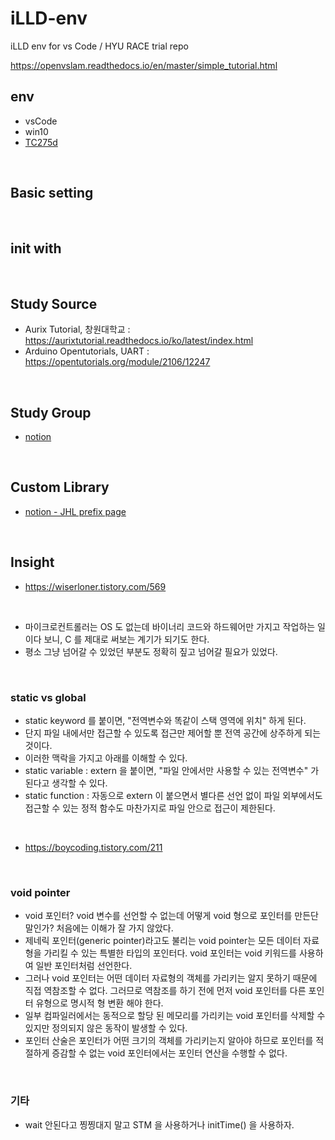 # iLLD-env
iLLD env for vs Code / HYU RACE trial repo


https://openvslam.readthedocs.io/en/master/simple_tutorial.html


## env

- vsCode
- win10
- [TC275d](https://kr.rs-online.com/web/c/semiconductors/semiconductor-development-kits/processor-microcontroller-development-kits/)

<br>

## Basic setting




<br>

## init with


<br>

## Study Source

- Aurix Tutorial, 창원대학교 : https://aurixtutorial.readthedocs.io/ko/latest/index.html
- Arduino Opentutorials, UART : https://opentutorials.org/module/2106/12247

<br>

## Study Group

- [notion](https://www.notion.so/AUrix-Tutorial-56859ecd2dc548ec9b9df59432dfbb76)

<br>

## Custom Library

- [notion - JHL prefix page](https://www.notion.so/AUrix-Tutorial-56859ecd2dc548ec9b9df59432dfbb76)

<br>

## Insight

- https://wiserloner.tistory.com/569

<br>

- 마이크로컨트롤러는 OS 도 없는데 바이너리 코드와 하드웨어만 가지고 작업하는 일이다 보니, C 를 제대로 써보는 계기가 되기도 한다.
- 평소 그냥 넘어갈 수 있었던 부분도 정확히 짚고 넘어갈 필요가 있었다.

<br>

### static vs global

- static keyword 를 붙이면, "전역변수와 똑같이 스택 영역에 위치" 하게 된다.
- 단지 파일 내에서만 접근할 수 있도록 접근만 제어할 뿐 전역 공간에 상주하게 되는 것이다.
- 이러한 맥락을 가지고 아래를 이해할 수 있다.
- static variable : extern 을 붙이면, "파일 안에서만 사용할 수 있는 전역변수" 가 된다고 생각할 수 있다.
- static function : 자동으로 extern 이 붙으면서 별다른 선언 없이 파일 외부에서도 접근할 수 있는 정적 함수도 마찬가지로 파일 안으로 접근이 제한된다.

<br>

- https://boycoding.tistory.com/211

<br>

### void pointer 

- void 포인터? void 변수를 선언할 수 없는데 어떻게 void 형으로 포인터를 만든단 말인가? 처음에는 이해가 잘 가지 않았다.
- 제네릭 포인터(generic pointer)라고도 불리는 void pointer는 모든 데이터 자료형을 가리킬 수 있는 특별한 타입의 포인터다. void 포인터는 void 키워드를 사용하여 일반 포인터처럼 선언한다.
- 그러나 void 포인터는 어떤 데이터 자료형의 객체를 가리키는 알지 못하기 때문에 직접 역참조할 수 없다. 그러므로 역참조를 하기 전에 먼저 void 포인터를 다른 포인터 유형으로 명시적 형 변환 해야 한다.
- 일부 컴파일러에서는 동적으로 할당 된 메모리를 가리키는 void 포인터를 삭제할 수 있지만 정의되지 않은 동작이 발생할 수 있다.
- 포인터 산술은 포인터가 어떤 크기의 객체를 가리키는지 알아야 하므로 포인터를 적절하게 증감할 수 없는 void 포인터에서는 포인터 연산을 수행할 수 없다.

<br>

### 기타

- wait 안된다고 찡찡대지 말고 STM 을 사용하거나 initTime() 을 사용하자.
